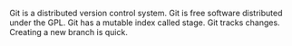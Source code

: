 Git is a distributed version control system.
Git is free software distributed under the GPL.
Git has a mutable index called stage.
Git tracks changes.
Creating a new branch is quick.





